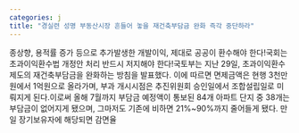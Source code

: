```yaml
---
categories: j
title: "경실련 성명 부동산시장 흔들어 놓을 재건축부담금 완화 즉각 중단하라"
---
```

종상향, 용적률 증가 등으로 추가발생한 개발이익, 제대로 공공이 환수해야 한다!국회는 초과이익환수법 개정안 처리 반드시 저지해야 한다!국토부는 지난 29일, 초과이익환수제도의 재건축부담금을 완화하는 방침을 발표했다. 이에 따르면 면제금액은 현행 3천만원에서 1억원으로 올라가며, 부과 개시시점은 추진위원회 승인일에서 조합설립일로 미뤄지게 된다.이로써 올해 7월까지 부담금 예정액이 통보된 84개 아파트 단지 중 38개는 부담금이 없어지게 됐으며, 그마저도 기존에 비하면 21%~90%까지 줄어들게 됐다. 만일 장기보유자에 해당되면 감면율